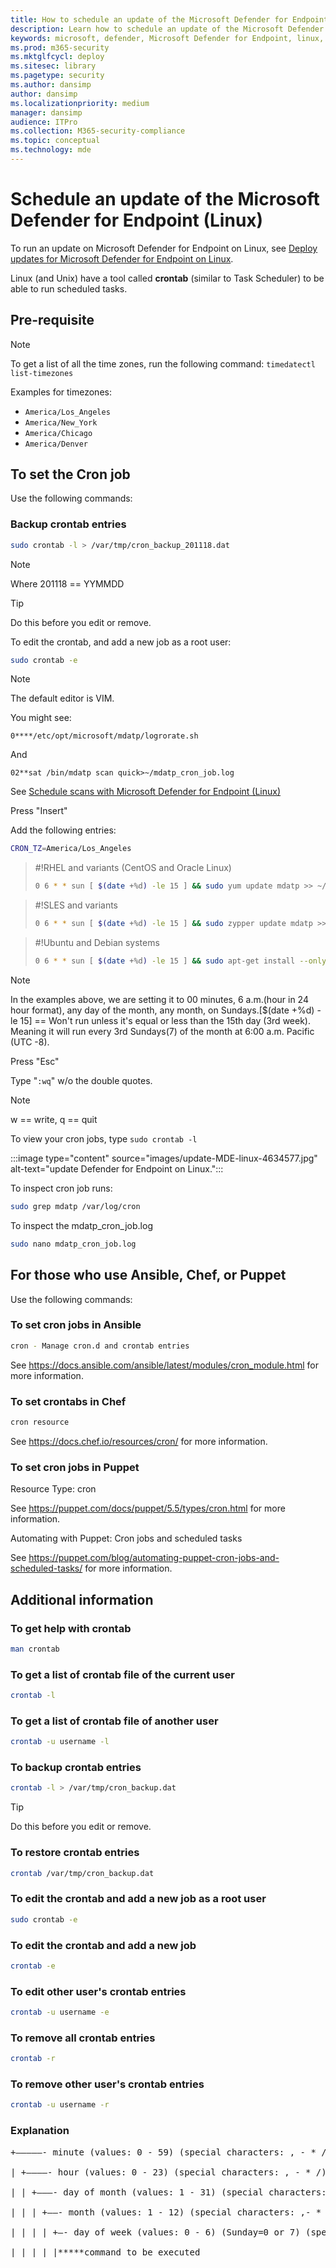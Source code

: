 ```yaml
---
title: How to schedule an update of the Microsoft Defender for Endpoint (Linux)
description: Learn how to schedule an update of the Microsoft Defender for Endpoint (Linux) to better protect your organization's assets.
keywords: microsoft, defender, Microsoft Defender for Endpoint, linux, scans, antivirus, microsoft defender for endpoint (linux)
ms.prod: m365-security
ms.mktglfcycl: deploy
ms.sitesec: library
ms.pagetype: security
ms.author: dansimp
author: dansimp
ms.localizationpriority: medium
manager: dansimp
audience: ITPro
ms.collection: M365-security-compliance
ms.topic: conceptual
ms.technology: mde
---
```


# Schedule an update of the Microsoft Defender for Endpoint (Linux)

To run an update on Microsoft Defender for Endpoint on Linux, see [Deploy updates for Microsoft Defender for Endpoint on Linux](/microsoft-365/security/defender-endpoint/linux-updates).

Linux (and Unix) have a tool called **crontab** (similar to Task Scheduler) to be able to run scheduled tasks.

## Pre-requisite

> [!NOTE]
> To get a list of all the time zones, run the following command:
> `timedatectl list-timezones`
>
> Examples for timezones:
>
> - `America/Los_Angeles`
> - `America/New_York`
> - `America/Chicago`
> - `America/Denver`

## To set the Cron job

Use the following commands:

### Backup crontab entries

```bash
sudo crontab -l > /var/tmp/cron_backup_201118.dat
```

> [!NOTE]
> Where 201118 == YYMMDD

> [!TIP]
> Do this before you edit or remove.

To edit the crontab, and add a new job as a root user:

```bash
sudo crontab -e
```

> [!NOTE]
> The default editor is VIM.

You might see:

```output
0****/etc/opt/microsoft/mdatp/logrorate.sh
```

And

```output
02**sat /bin/mdatp scan quick>~/mdatp_cron_job.log
```

See [Schedule scans with Microsoft Defender for Endpoint (Linux)](linux-schedule-scan-atp.md)

Press "Insert"

Add the following entries:

```bash
CRON_TZ=America/Los_Angeles
```

> #!RHEL and variants (CentOS and Oracle Linux)
>
> ```bash
> 0 6 * * sun [ $(date +%d) -le 15 ] && sudo yum update mdatp >> ~/mdatp_cron_job.log
> ```

> #!SLES and variants
>
> ```bash
> 0 6 * * sun [ $(date +%d) -le 15 ] && sudo zypper update mdatp >> ~/mdatp_cron_job.log
> ```

> #!Ubuntu and Debian systems
>
> ```bash
> 0 6 * * sun [ $(date +%d) -le 15 ] && sudo apt-get install --only-upgrade mdatp >> ~/mdatp_cron_job.log
> ```

> [!NOTE]
> In the examples above, we are setting it to 00 minutes, 6 a.m.(hour in 24 hour format), any day of the month, any month, on Sundays.[$(date +\%d) -le 15] == Won't run unless it's equal or less than the 15th day (3rd week). Meaning it will run every 3rd Sundays(7) of the month at 6:00 a.m. Pacific (UTC -8).

Press "Esc"

Type "`:wq`" w/o the double quotes.

> [!NOTE]
> w == write, q == quit

To view your cron jobs, type `sudo crontab -l`

:::image type="content" source="images/update-MDE-linux-4634577.jpg" alt-text="update Defender for Endpoint on Linux.":::

To inspect cron job runs:

```bash
sudo grep mdatp /var/log/cron
```

To inspect the mdatp_cron_job.log

```bash
sudo nano mdatp_cron_job.log
```

## For those who use Ansible, Chef, or Puppet

Use the following commands:

### To set cron jobs in Ansible

```bash
cron - Manage cron.d and crontab entries
```

See <https://docs.ansible.com/ansible/latest/modules/cron_module.html> for more information.

### To set crontabs in Chef

```bash
cron resource
```

See <https://docs.chef.io/resources/cron/> for more information.

### To set cron jobs in Puppet

Resource Type: cron

See <https://puppet.com/docs/puppet/5.5/types/cron.html> for more information.

Automating with Puppet: Cron jobs and scheduled tasks

See <https://puppet.com/blog/automating-puppet-cron-jobs-and-scheduled-tasks/> for more information.

## Additional information

### To get help with crontab

```bash
man crontab
```

### To get a list of crontab file of the current user

```bash
crontab -l
```

### To get a list of crontab file of another user

```bash
crontab -u username -l
```

### To backup crontab entries

```bash
crontab -l > /var/tmp/cron_backup.dat
```

> [!TIP]
> Do this before you edit or remove.

### To restore crontab entries

```bash
crontab /var/tmp/cron_backup.dat
```

### To edit the crontab and add a new job as a root user

```bash
sudo crontab -e
```

### To edit the crontab and add a new job

```bash
crontab -e
```

### To edit other user's crontab entries

```bash
crontab -u username -e
```

### To remove all crontab entries

```bash
crontab -r
```

### To remove other user's crontab entries

```bash
crontab -u username -r
```

### Explanation

<pre>
+—————- minute (values: 0 - 59) (special characters: , - * /)  <br>
| +————- hour (values: 0 - 23) (special characters: , - * /) <br>
| | +———- day of month (values: 1 - 31) (special characters: , - * / L W C)  <br>
| | | +——- month (values: 1 - 12) (special characters: ,- * / )  <br>
| | | | +—- day of week (values: 0 - 6) (Sunday=0 or 7) (special characters: , - * / L W C) <br>
| | | | |*****command to be executed
</pre>
